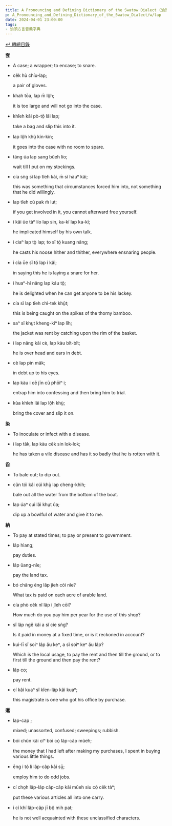 ```yaml
---
title: A Pronouncing and Defining Dictionary of the Swatow Dialect (汕頭方言音義字典) / lap
p: A_Pronouncing_and_Defining_Dictionary_of_the_Swatow_Dialect/w/lap
date: 2024-04-01 23:00:00
tags: 
- 汕頭方言音義字典
---
```


[↩️ 轉總目錄](/A_Pronouncing_and_Defining_Dictionary_of_the_Swatow_Dialect)


**套**
- A case; a wrapper; to encase; to snare.

- cêk hù chíu-lap;

  a pair of gloves.

- khah tōa, lap m̄ lô̤h;

  it is too large and will not go into the case.

- khîeh kâi pò-tō̤ lâi lap;

  take a bag and slip this into it.

- lap lô̤h khṳ̀ kín-kín;

  it goes into the case with no room to spare.

- táng úa lap sang bûeh lío;

  wait till I put on my stockings.

- cía sǹg sĭ lap tîeh kâi, m̄ sĭ hàuⁿ kâi;

  this was something that circumstances forced him into, not something that he did willingly.

- lap tîeh cū pak m̄ lut;

  if you get involved in it, you cannot afterward free yourself.

- i kâi ūe tàⁿ lío lap sin, ka-kī lap ka-kī;

  he implicated himself by his own talk.

- i cìaⁿ lap tò̤ lap; to sĭ tó̤ kuang nâng;

  he casts his noose hither and thither, everywhere ensnaring people.

- i cía ūe sĭ tó̤ lap i kâi;

  in saying this he is laying a snare for her.

- i huaⁿ-hí nâng lap káu tō̤;

  he is delighted when he can get anyone to be his lackey.

- cía sĭ lap tîeh chì-tek khṳ̂t;

  this is being caught on the spikes of the thorny bamboo.

- saⁿ sĭ khṳt kheng-kîⁿ lap lîh;

  the jacket was rent by catching upon the rim of the basket.

- i lap nâng kâi cè, lap kàu bît-bît;

  he is over head and ears in debt.

- cè lap pīn mâk;

  in debt up to his eyes.

- lap kàu i cē jīn cū phōiⁿ i;

  entrap him into confessing and then bring him to trial.

- kùa khîeh lâi lap lô̤h khṳ̀;

  bring the cover and slip it on.

**染**
- To inoculate or infect with a disease.

- i lap tâk, lap kàu cêk sin lok-lok;

  he has taken a vile disease and has it so badly that he is rotten with it.

**舀**
- To bale out; to dip out.

- cûn tói kâi cúi khṳ̀ lap cheng-khih;

  bale out all the water from the bottom of the boat.

- lap úaⁿ cui lâi khṳt úa;

  dip up a bowlful of water and give it to me.

**納**
- To pay at stated times; to pay or present to government.

- lâp hìang;

  pay duties.

- lâp ûang-nîe;

  pay the land tax.

- bó châng ēng lâp jîeh cōi nîe?

  What tax is paid on each acre of arable land.

- cía phò cêk nî lâp i jîeh cōi?

  How much do you pay him per year for the use of this shop?

- sĭ lâp ngĕ kâi a sĭ cìe sǹg?

  Is it paid in money at a fixed time, or is it reckoned in account?

- kui-lī sĭ soiⁿ lâp ău keⁿ, a sĭ soiⁿ keⁿ ău lâp?

  Which is the local usage, to pay the rent and then till the ground, or to first till the ground and then pay the rent?

- lâp co;

  pay rent.

- cí kâi kuaⁿ sĭ kĭen-lâp kâi kuaⁿ;

  this magistrate is one who got his office by purchase.

**邋**

- lap-cap ;

  mixed; unassorted, confused; sweepings; rubbish.

- bói chûn kâi cíⁿ bói cò̤ lâp-câp mûeh;

  the money that I had left after making my purchases, I spent in buying various little things.

- ēng i tó̤ lí lâp-câp kâi sṳ̄;

  employ him to do odd jobs.

- cí cho̤h lâp-lâp câp-câp kâi mûeh siu cò̤ cêk tàⁿ;

  put these various articles all into one carry.

- i cí khí lâp-câp jī bô̤ mih pat;

  he is not well acquainted with these unclassified characters.